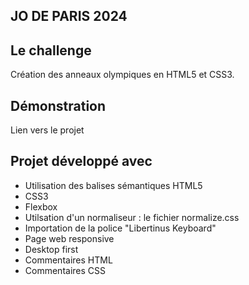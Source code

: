 ## JO DE PARIS 2024

## Le challenge

Création des anneaux olympiques en HTML5 et CSS3.

## Démonstration

Lien vers le projet

## Projet développé avec

- Utilisation des balises sémantiques HTML5
- CSS3
- Flexbox
- Utilsation d'un normaliseur : le fichier normalize.css
- Importation de la police "Libertinus Keyboard"
- Page web responsive
- Desktop first
- Commentaires HTML
- Commentaires CSS
